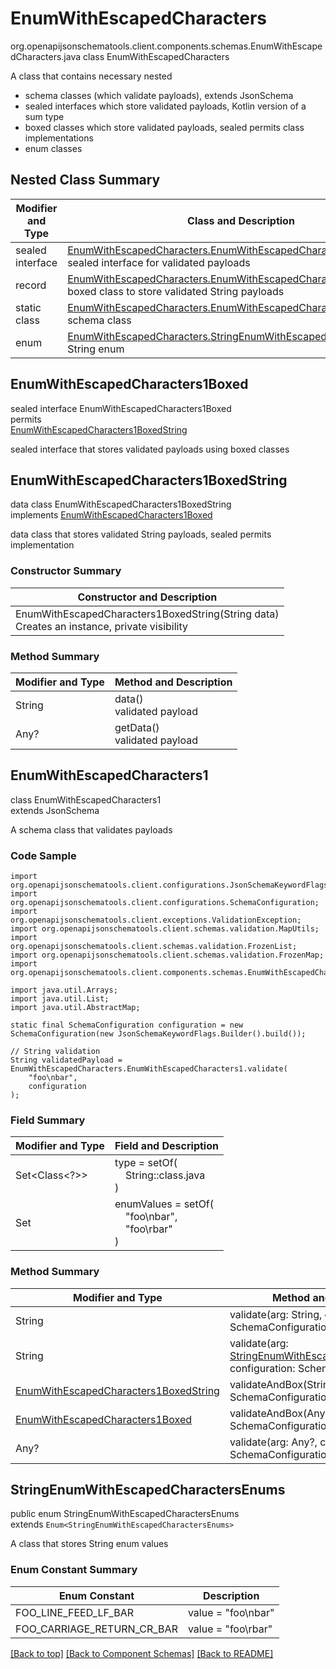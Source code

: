# EnumWithEscapedCharacters
org.openapijsonschematools.client.components.schemas.EnumWithEscapedCharacters.java
class EnumWithEscapedCharacters<br>

A class that contains necessary nested
- schema classes (which validate payloads), extends JsonSchema
- sealed interfaces which store validated payloads, Kotlin version of a sum type
- boxed classes which store validated payloads, sealed permits class implementations
- enum classes

## Nested Class Summary
| Modifier and Type | Class and Description |
| ----------------- | ---------------------- |
| sealed interface | [EnumWithEscapedCharacters.EnumWithEscapedCharacters1Boxed](#enumwithescapedcharacters1boxed)<br> sealed interface for validated payloads |
| record | [EnumWithEscapedCharacters.EnumWithEscapedCharacters1BoxedString](#enumwithescapedcharacters1boxedstring)<br> boxed class to store validated String payloads |
| static class | [EnumWithEscapedCharacters.EnumWithEscapedCharacters1](#enumwithescapedcharacters1)<br> schema class |
| enum | [EnumWithEscapedCharacters.StringEnumWithEscapedCharactersEnums](#stringenumwithescapedcharactersenums)<br>String enum |

## EnumWithEscapedCharacters1Boxed
sealed interface EnumWithEscapedCharacters1Boxed<br>
permits<br>
[EnumWithEscapedCharacters1BoxedString](#enumwithescapedcharacters1boxedstring)

sealed interface that stores validated payloads using boxed classes

## EnumWithEscapedCharacters1BoxedString
data class EnumWithEscapedCharacters1BoxedString<br>
implements [EnumWithEscapedCharacters1Boxed](#enumwithescapedcharacters1boxed)

data class that stores validated String payloads, sealed permits implementation

### Constructor Summary
| Constructor and Description |
| --------------------------- |
| EnumWithEscapedCharacters1BoxedString(String data)<br>Creates an instance, private visibility |

### Method Summary
| Modifier and Type | Method and Description |
| ----------------- | ---------------------- |
| String | data()<br>validated payload |
| Any? | getData()<br>validated payload |

## EnumWithEscapedCharacters1
class EnumWithEscapedCharacters1<br>
extends JsonSchema

A schema class that validates payloads

### Code Sample
```
import org.openapijsonschematools.client.configurations.JsonSchemaKeywordFlags;
import org.openapijsonschematools.client.configurations.SchemaConfiguration;
import org.openapijsonschematools.client.exceptions.ValidationException;
import org.openapijsonschematools.client.schemas.validation.MapUtils;
import org.openapijsonschematools.client.schemas.validation.FrozenList;
import org.openapijsonschematools.client.schemas.validation.FrozenMap;
import org.openapijsonschematools.client.components.schemas.EnumWithEscapedCharacters;

import java.util.Arrays;
import java.util.List;
import java.util.AbstractMap;

static final SchemaConfiguration configuration = new SchemaConfiguration(new JsonSchemaKeywordFlags.Builder().build());

// String validation
String validatedPayload = EnumWithEscapedCharacters.EnumWithEscapedCharacters1.validate(
    "foo\nbar",
    configuration
);
```

### Field Summary
| Modifier and Type | Field and Description |
| ----------------- | ---------------------- |
| Set<Class<?>> | type = setOf(<br/>&nbsp;&nbsp;&nbsp;&nbsp;String::class.java<br/>)<br/> |
| Set<Any> | enumValues = setOf(<br>&nbsp;&nbsp;&nbsp;&nbsp;"foo\nbar",<br>&nbsp;&nbsp;&nbsp;&nbsp;"foo\rbar"<br>)<br> |

### Method Summary
| Modifier and Type | Method and Description |
| ----------------- | ---------------------- |
| String | validate(arg: String, configuration: SchemaConfiguration) |
| String | validate(arg: [StringEnumWithEscapedCharactersEnums](#stringenumwithescapedcharactersenums), configuration: SchemaConfiguration) |
| [EnumWithEscapedCharacters1BoxedString](#enumwithescapedcharacters1boxedstring) | validateAndBox(String, configuration: SchemaConfiguration) |
| [EnumWithEscapedCharacters1Boxed](#enumwithescapedcharacters1boxed) | validateAndBox(Any?, configuration: SchemaConfiguration) |
| Any? | validate(arg: Any?, configuration: SchemaConfiguration) |

## StringEnumWithEscapedCharactersEnums
public enum StringEnumWithEscapedCharactersEnums<br>
extends `Enum<StringEnumWithEscapedCharactersEnums>`

A class that stores String enum values

### Enum Constant Summary
| Enum Constant | Description |
| ------------- | ----------- |
| FOO_LINE_FEED_LF_BAR | value = "foo\nbar" |
| FOO_CARRIAGE_RETURN_CR_BAR | value = "foo\rbar" |

[[Back to top]](#top) [[Back to Component Schemas]](../../../README.md#Component-Schemas) [[Back to README]](../../../README.md)
